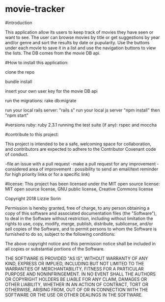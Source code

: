 # movie-tracker

#introduction

This application allow its users to keep track of movies they have seen or want to see. 
The user can browse movies by title or get suggestions by year and/or genre and sort the results by date or pupularity. 
Use the buttons under each movie to save it in a list and use the navigation buttons to view the lists. 
The DB comes from the movie DB api. 

#How to install this application:

clone the repo

bundle install

insert your own user key for the movie DB api

run the migrations: rake db:migrate

run your local rails server: "rails s"
run your local js server "npm install" then "npm start"

#versions ruby: ruby 2.3.1 running the test suite (if any): rspec and moccha

#contribute to this project:

This project is intended to be a safe, welcoming space for collaboration, and contributors are expected to adhere to the Contributor Covenant code of conduct.

-file an issue with a pull request -make a pull request for any improvement -considered area of improvement : possibility to send an email/text reminder for high priority links or for a specific link)

#license: This project has been licensed under the MIT open source license: MIT open source license, GNU public license, Creative Commons license

Copyright 2018 Lizzie Sorin

Permission is hereby granted, free of charge, to any person obtaining a copy of this software and associated documentation files (the "Software"), to deal in the Software without restriction, including without limitation the rights to use, copy, modify, merge, publish, distribute, sublicense, and/or sell copies of the Software, and to permit persons to whom the Software is furnished to do so, subject to the following conditions:

The above copyright notice and this permission notice shall be included in all copies or substantial portions of the Software.

THE SOFTWARE IS PROVIDED "AS IS", WITHOUT WARRANTY OF ANY KIND, EXPRESS OR IMPLIED, INCLUDING BUT NOT LIMITED TO THE WARRANTIES OF MERCHANTABILITY, FITNESS FOR A PARTICULAR PURPOSE AND NONINFRINGEMENT. IN NO EVENT SHALL THE AUTHORS OR COPYRIGHT HOLDERS BE LIABLE FOR ANY CLAIM, DAMAGES OR OTHER LIABILITY, WHETHER IN AN ACTION OF CONTRACT, TORT OR OTHERWISE, ARISING FROM, OUT OF OR IN CONNECTION WITH THE SOFTWARE OR THE USE OR OTHER DEALINGS IN THE SOFTWARE.
